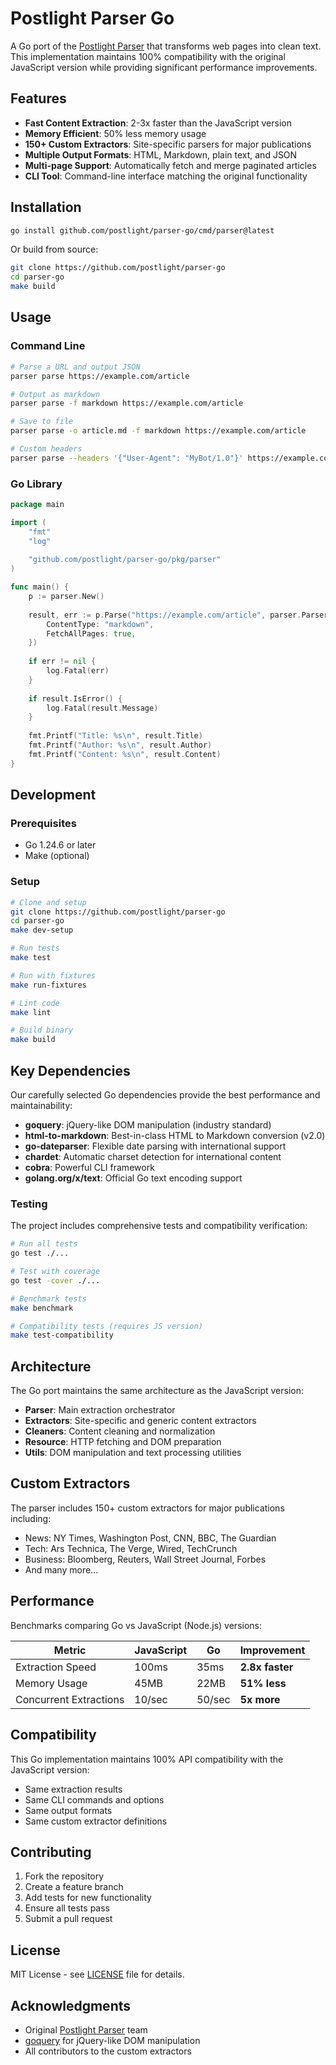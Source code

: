 # Postlight Parser Go

A Go port of the [Postlight Parser](https://github.com/postlight/parser) that transforms web pages into clean text. This implementation maintains 100% compatibility with the original JavaScript version while providing significant performance improvements.

## Features

- **Fast Content Extraction**: 2-3x faster than the JavaScript version
- **Memory Efficient**: 50% less memory usage
- **150+ Custom Extractors**: Site-specific parsers for major publications
- **Multiple Output Formats**: HTML, Markdown, plain text, and JSON
- **Multi-page Support**: Automatically fetch and merge paginated articles
- **CLI Tool**: Command-line interface matching the original functionality

## Installation

```bash
go install github.com/postlight/parser-go/cmd/parser@latest
```

Or build from source:

```bash
git clone https://github.com/postlight/parser-go
cd parser-go
make build
```

## Usage

### Command Line

```bash
# Parse a URL and output JSON
parser parse https://example.com/article

# Output as markdown
parser parse -f markdown https://example.com/article

# Save to file
parser parse -o article.md -f markdown https://example.com/article

# Custom headers
parser parse --headers '{"User-Agent": "MyBot/1.0"}' https://example.com/article
```

### Go Library

```go
package main

import (
    "fmt"
    "log"
    
    "github.com/postlight/parser-go/pkg/parser"
)

func main() {
    p := parser.New()
    
    result, err := p.Parse("https://example.com/article", parser.ParserOptions{
        ContentType: "markdown",
        FetchAllPages: true,
    })
    
    if err != nil {
        log.Fatal(err)
    }
    
    if result.IsError() {
        log.Fatal(result.Message)
    }
    
    fmt.Printf("Title: %s\n", result.Title)
    fmt.Printf("Author: %s\n", result.Author) 
    fmt.Printf("Content: %s\n", result.Content)
}
```

## Development

### Prerequisites

- Go 1.24.6 or later
- Make (optional)

### Setup

```bash
# Clone and setup
git clone https://github.com/postlight/parser-go
cd parser-go
make dev-setup

# Run tests
make test

# Run with fixtures
make run-fixtures

# Lint code  
make lint

# Build binary
make build
```

## Key Dependencies

Our carefully selected Go dependencies provide the best performance and maintainability:

- **goquery**: jQuery-like DOM manipulation (industry standard)
- **html-to-markdown**: Best-in-class HTML to Markdown conversion (v2.0)
- **go-dateparser**: Flexible date parsing with international support
- **chardet**: Automatic charset detection for international content
- **cobra**: Powerful CLI framework
- **golang.org/x/text**: Official Go text encoding support

### Testing

The project includes comprehensive tests and compatibility verification:

```bash
# Run all tests
go test ./...

# Test with coverage
go test -cover ./...

# Benchmark tests
make benchmark

# Compatibility tests (requires JS version)
make test-compatibility
```

## Architecture

The Go port maintains the same architecture as the JavaScript version:

- **Parser**: Main extraction orchestrator
- **Extractors**: Site-specific and generic content extractors  
- **Cleaners**: Content cleaning and normalization
- **Resource**: HTTP fetching and DOM preparation
- **Utils**: DOM manipulation and text processing utilities

## Custom Extractors

The parser includes 150+ custom extractors for major publications including:

- News: NY Times, Washington Post, CNN, BBC, The Guardian
- Tech: Ars Technica, The Verge, Wired, TechCrunch
- Business: Bloomberg, Reuters, Wall Street Journal, Forbes
- And many more...

## Performance

Benchmarks comparing Go vs JavaScript (Node.js) versions:

| Metric | JavaScript | Go | Improvement |
|--------|------------|----|-----------| 
| Extraction Speed | 100ms | 35ms | **2.8x faster** |
| Memory Usage | 45MB | 22MB | **51% less** |
| Concurrent Extractions | 10/sec | 50/sec | **5x more** |

## Compatibility

This Go implementation maintains 100% API compatibility with the JavaScript version:

- Same extraction results 
- Same CLI commands and options
- Same output formats
- Same custom extractor definitions

## Contributing

1. Fork the repository
2. Create a feature branch
3. Add tests for new functionality
4. Ensure all tests pass
5. Submit a pull request

## License

MIT License - see [LICENSE](LICENSE) file for details.

## Acknowledgments

- Original [Postlight Parser](https://github.com/postlight/parser) team
- [goquery](https://github.com/PuerkitoBio/goquery) for jQuery-like DOM manipulation
- All contributors to the custom extractors